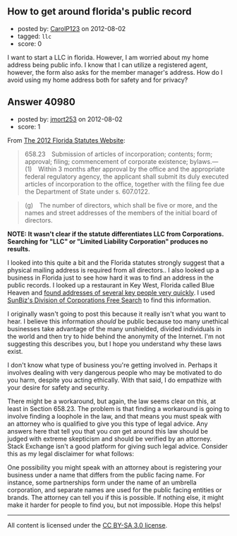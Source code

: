 ## How to get around florida's public record

- posted by: [CarolP123](https://stackexchange.com/users/-1/19035-carolp123) on 2012-08-02
- tagged: `llc`
- score: 0

I want to start a LLC in florida. However, I am worried about my home address being public info. I know that I can utilize a registered agent, however, the form also asks for the member manager's address. How do I avoid using my home address both for safety and for privacy?


## Answer 40980

- posted by: [jmort253](https://stackexchange.com/users/-1/6362-jmort253) on 2012-08-02
- score: 1

From [The 2012 Florida Statutes Website](http://www.leg.state.fl.us/statutes/index.cfm?mode=View%20Statutes&SubMenu=1&App_mode=Display_Statute&Search_String=articles+of+incorporation&URL=0600-0699/0658/Sections/0658.23.html):

> 658.23 Submission of articles of incorporation; contents; form; approval; filing; commencement of corporate existence; bylaws.—
(1) Within 3 months after approval by the office and the appropriate federal regulatory agency, the applicant shall submit its duly executed articles of incorporation to the office, together with the filing fee due the Department of State under s. 607.0122.

> (g) The number of directors, which shall be five or more, and the names and street addresses of the members of the initial board of directors.

**NOTE: It wasn't clear if the statute differentiates LLC from Corporations. Searching for "LLC" or "Limited Liability Corporation" produces no results.**

I looked into this quite a bit and the Florida statutes strongly suggest that a physical mailing address is required from all directors.. I also looked up a business in Florida just to see how hard it was to find an address in the public records. I looked up a restaurant in Key West, Florida called Blue Heaven and [found addresses of several key people very quickly](http://www.sunbiz.org/scripts/cordet.exe?action=DETFIL&inq_doc_number=N12432&inq_came_from=NAMFWD&cor_web_names_seq_number=0000&names_name_ind=&names_cor_number=&names_name_seq=&names_name_ind=&names_comp_name=BLUEHEAVEN&names_filing_type=).  I used [SunBiz's Division of Corporations Free Search](http://www.sunbiz.org/search.html) to find this information.

I originally wasn't going to post this because it really isn't what you want to hear. I believe this information *should* be public because too many unethical businesses take advantage of the many unshielded, divided individuals in the world and then try to hide behind the anonymity of the Internet. I'm not suggesting this describes you, but I hope you understand why these laws exist.

I don't know what type of business you're getting involved in. Perhaps it involves dealing with very dangerous people who may be motivated to do you harm, despite you acting ethically. With that said, I do empathize with your desire for safety and security. 

There might be a workaround, but again, the law seems clear on this, at least in Section 658.23. The problem is that finding a workaround is going to involve finding a loophole in the law, and that means you must speak with an attorney who is qualified to give you this type of legal advice. Any answers here that tell you that you *can* get around this law should be judged with extreme skepticism and should be verified by an attorney. Stack Exchange isn't a good platform for giving such legal advice. Consider this as my legal disclaimer for what follows:

One possibility you might speak with an attorney about is registering your business under a name that differs from the public facing name. For instance, some partnerships form under the name of an umbrella corporation, and separate names are used for the public facing entities or brands. The attorney can tell you if this is possible. If nothing else, it might make it harder for people to find you, but not impossible. Hope this helps!



---

All content is licensed under the [CC BY-SA 3.0 license](https://creativecommons.org/licenses/by-sa/3.0/).
